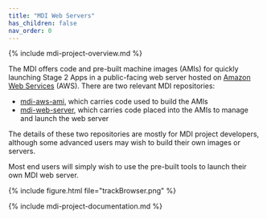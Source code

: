```yaml
---
title: "MDI Web Servers"
has_children: false
nav_order: 0
---
```


{% include mdi-project-overview.md %} 

The MDI offers code and pre-built machine images (AMIs) for quickly launching Stage 2 Apps 
in a public-facing web server hosted on 
[Amazon Web Services](https://aws.amazon.com/) (AWS). 
There are two relevant MDI repositories:
- [mdi-aws-ami](https://github.com/MiDataInt/mdi-aws-ami/), which carries code used to build the AMIs
- [mdi-web-server](https://github.com/MiDataInt/mdi-web-server/), which carries code placed into the AMIs to manage and launch the web server

The details of these two repositories are mostly for MDI project developers,
although some advanced users may wish to build their own images or servers.

Most end users will simply wish to use the pre-built tools 
to launch their own MDI web server.

{% include figure.html file="trackBrowser.png" %}

{% include mdi-project-documentation.md %}
